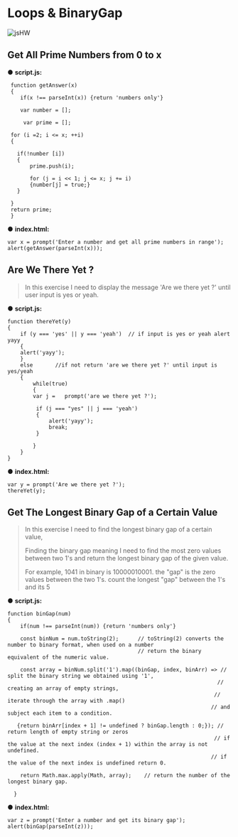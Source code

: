 # Loops & BinaryGap
![jsHW](https://user-images.githubusercontent.com/80118008/142408257-30804650-3a60-450c-b0b2-9dfa0b0a000c.gif)


## Get All Prime Numbers from 0 to x
● **script.js:**
```
 function getAnswer(x)
 {
    if(x !== parseInt(x)) {return 'numbers only'}    
    
    var number = [];
    
     var prime = [];
     
 for (i =2; i <= x; ++i)
 {

   if(!number [i])   
   { 
       prime.push(i);
       
       for (j = i << 1; j <= x; j += i)
       {number[j] = true;}                                 
   }  
   
 }
 return prime;
 }
```

● **index.html:**
```
var x = prompt('Enter a number and get all prime numbers in range');
alert(getAnswer(parseInt(x)));
```

## Are We There Yet ?
> In this exercise I need to display the message 'Are we there yet ?' until user input is yes or yeah.

● **script.js:**
```
function thereYet(y)
{
    if (y === 'yes' || y === 'yeah')  // if input is yes or yeah alert yayy
    {
    alert('yayy'); 
    }
    else       //if not return 'are we there yet ?' until input is yes/yeah
    { 
        while(true)
        {
        var j =   prompt('are we there yet ?');  

         if (j === "yes" || j === 'yeah')
         {
             alert('yayy');
             break;
         }  
         
        }   
    }
}
```

● **index.html:**
```
var y = prompt('Are we there yet ?');
thereYet(y);
```

## Get The Longest Binary Gap of a Certain Value
> In this exercise I need to find the longest binary gap of a certain value,
> 
> Finding the binary gap meaning I need to find the most zero values between two 1's and return the longest binary gap of the given value.
> 
> For example, 1041 in binary is 10000010001. the "gap" is the zero values between the two 1's. count the longest "gap" between the 1's and its 5
> 

● **script.js:**
```
function binGap(num)
{
    if(num !== parseInt(num)) {return 'numbers only'}
  
    const binNum = num.toString(2);      // toString(2) converts the number to binary format, when used on a number
                                         // return the binary equivalent of the numeric value.
  
    const array = binNum.split('1').map((binGap, index, binArr) => // split the binary string we obtained using '1',
                                                                  // creating an array of empty strings,
                                                                 // iterate through the array with .map()
                                                                // and subject each item to a condition.
                                                                   
   {return binArr[index + 1] != undefined ? binGap.length : 0;}); // return length of empty string or zeros
                                                                 // if the value at the next index (index + 1) within the array is not undefined.
                                                                // if the value of the next index is undefined return 0.
    
    return Math.max.apply(Math, array);    // return the number of the longest binary gap. 
                                          
  }
```

● **index.html:**
```
var z = prompt('Enter a number and get its binary gap');
alert(binGap(parseInt(z)));
```
